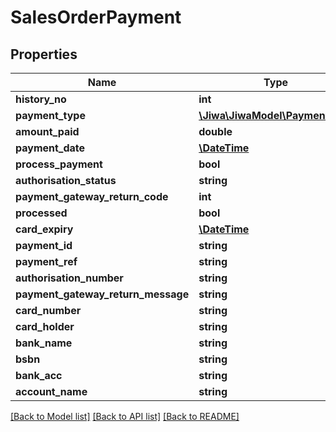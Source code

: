 # SalesOrderPayment

## Properties
Name | Type | Description | Notes
------------ | ------------- | ------------- | -------------
**history_no** | **int** |  | [optional] 
**payment_type** | [**\Jiwa\JiwaModel\PaymentType**](PaymentType.md) |  | [optional] 
**amount_paid** | **double** |  | [optional] 
**payment_date** | [**\DateTime**](\DateTime.md) |  | [optional] 
**process_payment** | **bool** |  | [optional] 
**authorisation_status** | **string** |  | [optional] 
**payment_gateway_return_code** | **int** |  | [optional] 
**processed** | **bool** |  | [optional] 
**card_expiry** | [**\DateTime**](\DateTime.md) |  | [optional] 
**payment_id** | **string** |  | [optional] 
**payment_ref** | **string** |  | [optional] 
**authorisation_number** | **string** |  | [optional] 
**payment_gateway_return_message** | **string** |  | [optional] 
**card_number** | **string** |  | [optional] 
**card_holder** | **string** |  | [optional] 
**bank_name** | **string** |  | [optional] 
**bsbn** | **string** |  | [optional] 
**bank_acc** | **string** |  | [optional] 
**account_name** | **string** |  | [optional] 

[[Back to Model list]](../README.md#documentation-for-models) [[Back to API list]](../README.md#documentation-for-api-endpoints) [[Back to README]](../README.md)


